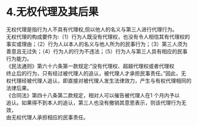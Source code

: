 # 4.无权代理及其后果

无权代理是指行为人不具有代理权,但以他人的名义与第三人进行代理行为。<br />
      无权代理的构成要件为:（1）行为人既没有代理权，也没有令人相信其有代理权的<br />
      事实或理由；（2）行为人以本人的名义与他人所为的民事行为；（3）第三人须为<br />
      善意且无过失；（4）行为人的行为不违法；（5）行为人与第三人具有相应的民事<br />
      行为能力。<br />
      《民法通则》第六十六条第一款规定:“没有代理权、超越代理权或者代理权<br />
      终止后的行为，只有经过被代理人的追认，被代理人才承担民事责任。”因此，无<br />
      权代理经被代理人追认，即直接对被代理人发生法律效力，产生与有权代理相同的<br />
      法律后果。<br />
      《合同法》第四十八条第二款规定，相对人可以催告被代理人在1 个月内予以<br />
      追认。如果得不到本人的追认，第三人也没有撤销其意思表示，则该代理行为无效，<br />
    由无权代理人承担相应的民事责任。